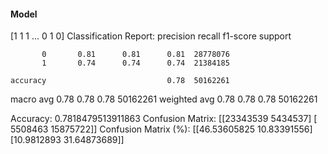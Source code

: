#### Model
[1 1 1 ... 0 1 0]
Classification Report:
              precision    recall  f1-score   support

           0       0.81      0.81      0.81  28778076
           1       0.74      0.74      0.74  21384185

    accuracy                           0.78  50162261
   macro avg       0.78      0.78      0.78  50162261
weighted avg       0.78      0.78      0.78  50162261

Accuracy: 0.7818479513911863
Confusion Matrix:
[[23343539  5434537]
 [ 5508463 15875722]]
Confusion Matrix (%):
[[46.53605825 10.83391556]
 [10.9812893  31.64873689]]
